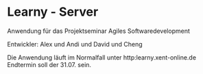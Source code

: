 # Learny - Server

Anwendung für das Projektseminar Agiles Softwaredevelopment

Entwickler: Alex und Andi und David und Cheng

Die Anwendung läuft im Normalfall unter http:learny.xent-online.de
Endtermin soll der 31.07. sein.
